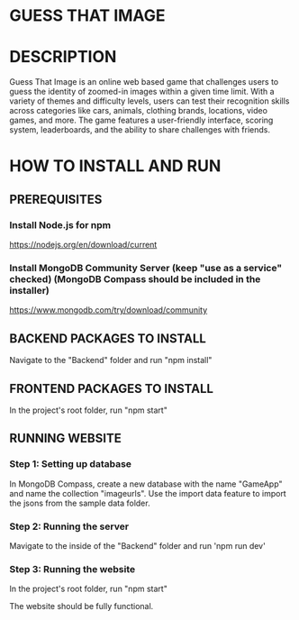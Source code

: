 # GUESS THAT IMAGE

# DESCRIPTION
Guess That Image is an online web based game that challenges users to guess the identity of zoomed-in images within a given time limit. With a variety of themes and difficulty levels, users can test their recognition skills across categories like cars, animals, clothing brands, locations, video games, and more. The game features a user-friendly interface, scoring system, leaderboards, and the ability to share challenges with friends.

# HOW TO INSTALL AND RUN
## PREREQUISITES
### Install Node.js for npm
https://nodejs.org/en/download/current
### Install MongoDB Community Server (keep "use as a service" checked) (MongoDB Compass should be included in the installer) 
https://www.mongodb.com/try/download/community

## BACKEND PACKAGES TO INSTALL
Navigate to the "Backend" folder and run "npm install"

## FRONTEND PACKAGES TO INSTALL
In the project's root folder, run "npm start"

## RUNNING WEBSITE
### Step 1: Setting up database
In MongoDB Compass, create a new database with the name "GameApp" and name the collection "imageurls". Use the import data feature to import the jsons from the sample data folder.

### Step 2: Running the server
Mavigate to the inside of the "Backend" folder and run 'npm run dev'

### Step 3: Running the website
In the project's root folder, run "npm start"

The website should be fully functional.